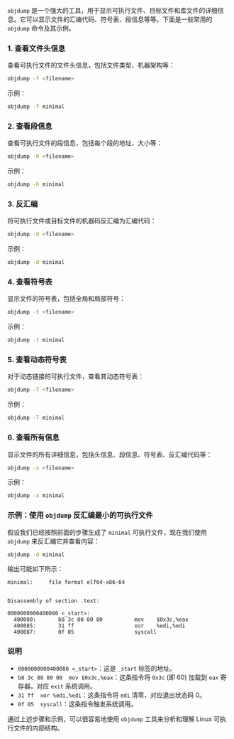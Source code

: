 `objdump` 是一个强大的工具，用于显示可执行文件、目标文件和库文件的详细信息。它可以显示文件的汇编代码、符号表、段信息等等。下面是一些常用的 `objdump` 命令及其示例。

### 1. 查看文件头信息
查看可执行文件的文件头信息，包括文件类型、机器架构等：
```sh
objdump -f <filename>
```
示例：
```sh
objdump -f minimal
```

### 2. 查看段信息
查看可执行文件的段信息，包括每个段的地址、大小等：
```sh
objdump -h <filename>
```
示例：
```sh
objdump -h minimal
```

### 3. 反汇编
将可执行文件或目标文件的机器码反汇编为汇编代码：
```sh
objdump -d <filename>
```
示例：
```sh
objdump -d minimal
```

### 4. 查看符号表
显示文件的符号表，包括全局和局部符号：
```sh
objdump -t <filename>
```
示例：
```sh
objdump -t minimal
```

### 5. 查看动态符号表
对于动态链接的可执行文件，查看其动态符号表：
```sh
objdump -T <filename>
```
示例：
```sh
objdump -T minimal
```

### 6. 查看所有信息
显示文件的所有详细信息，包括头信息、段信息、符号表、反汇编代码等：
```sh
objdump -x <filename>
```
示例：
```sh
objdump -x minimal
```

### 示例：使用 `objdump` 反汇编最小的可执行文件
假设我们已经按照前面的步骤生成了 `minimal` 可执行文件，现在我们使用 `objdump` 来反汇编它并查看内容：

```sh
objdump -d minimal
```

输出可能如下所示：
```
minimal:     file format elf64-x86-64


Disassembly of section .text:

0000000000400080 <_start>:
  400080:       b8 3c 00 00 00          mov    $0x3c,%eax
  400085:       31 ff                   xor    %edi,%edi
  400087:       0f 05                   syscall
```

### 说明
- `0000000000400080 <_start>`：这是 `_start` 标签的地址。
- `b8 3c 00 00 00  mov $0x3c,%eax`：这条指令将 `0x3c` (即 60) 加载到 `eax` 寄存器，对应 `exit` 系统调用。
- `31 ff  xor %edi,%edi`：这条指令将 `edi` 清零，对应退出状态码 0。
- `0f 05  syscall`：这条指令触发系统调用。

通过上述步骤和示例，可以很容易地使用 `objdump` 工具来分析和理解 Linux 可执行文件的内部结构。